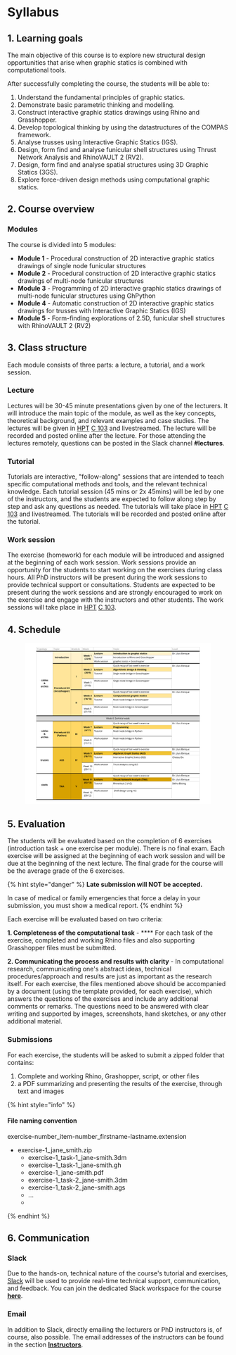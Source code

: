 # Syllabus

## 1. Learning goals

The main objective of this course is to explore new structural design opportunities that arise when graphic statics is combined with computational tools.

After successfully completing the course, the students will be able to:

1. Understand the fundamental principles of graphic statics.
2. Demonstrate basic parametric thinking and modelling.
3. Construct interactive graphic statics drawings using Rhino and Grasshopper.
4. Develop topological thinking by using the datastructures of the COMPAS framework.
5. Analyse trusses using Interactive Graphic Statics (IGS).
6. Design, form find and analyse funicular shell structures using Thrust Network Analysis and RhinoVAULT 2 (RV2).
7. Design, form find and analyse spatial structures using 3D Graphic Statics (3GS).
8. Explore force-driven design methods using computational graphic statics.

## 2. Course overview

### Modules

The course is divided into 5 modules:

* **Module 1** - Procedural construction of 2D interactive graphic statics drawings of single node funicular structures
* **Module 2** - Procedural construction of 2D interactive graphic statics drawings of multi-node funicular structures
* **Module 3** - Programming of 2D interactive graphic statics drawings of multi-node funicular structures using GhPython&#x20;
* **Module 4** - Automatic construction of 2D interactive graphic statics drawings for trusses with Interactive Graphic Statics (IGS)
* **Module 5** - Form-finding explorations of 2.5D, funicular shell structures with RhinoVAULT 2 (RV2)

## 3. Class structure

Each module consists of three parts: a lecture, a tutorial, and a work session.

### Lecture

Lectures will be 30-45 minute presentations given by one of the lecturers. It will introduce the main topic of the module, as well as the key concepts, theoretical background, and relevant examples and case studies. The lectures will be given in [HPT](http://www.mapsearch.ethz.ch/map/mapSearchPre.do?gebaeudeMap=HPT\&geschossMap=C\&raumMap=103\&farbcode=c010\&lang=en) [C 103](http://www.rauminfo.ethz.ch/Rauminfo/grundrissplan.gif?gebaeude=HPT\&geschoss=C\&raumNr=103\&lang=en) and livestreamed. The lecture will be recorded and posted online after the lecture. For those attending the lectures remotely, questions can be posted in the Slack channel **#lectures**.

### Tutorial

Tutorials are interactive, "follow-along" sessions that are intended to teach specific computational methods and tools, and the relevant technical knowledge. Each tutorial session (45 mins or 2x 45mins) will be led by one of the instructors, and the students are expected to follow along step by step and ask any questions as needed. The tutorials will take place in [HPT](http://www.mapsearch.ethz.ch/map/mapSearchPre.do?gebaeudeMap=HPT\&geschossMap=C\&raumMap=103\&farbcode=c010\&lang=en) [C 103](http://www.rauminfo.ethz.ch/Rauminfo/grundrissplan.gif?gebaeude=HPT\&geschoss=C\&raumNr=103\&lang=en) and livestreamed. The tutorials will be recorded and posted online after the tutorial.&#x20;

### Work session

The exercise (homework) for each module will be introduced and assigned at the beginning of each work session. Work sessions provide an opportunity for the students to start working on the exercises during class hours. All PhD instructors will be present during the work sessions to provide technical support or consultations. Students are expected to be present during the work sessions and are strongly encouraged to work on the exercise and engage with the instructors and other students. The work sessions will take place in  [HPT](http://www.mapsearch.ethz.ch/map/mapSearchPre.do?gebaeudeMap=HPT\&geschossMap=C\&raumMap=103\&farbcode=c010\&lang=en) [C 103](http://www.rauminfo.ethz.ch/Rauminfo/grundrissplan.gif?gebaeude=HPT\&geschoss=C\&raumNr=103\&lang=en).&#x20;

## 4. Schedule

<figure><img src=".gitbook/assets/CSDI_HS22_schedule.jpg" alt=""><figcaption></figcaption></figure>

## 5. Evaluation

The students will be evaluated based on the completion of 6 exercises (introduction task + one exercise per module). There is no final exam. Each exercise will be assigned at the beginning of each work session and will be due at the beginning of the next lecture. The final grade for the course will be the average grade of the 6 exercises.

{% hint style="danger" %}
**Late submission will NOT be accepted.**

In case of medical or family emergencies that force a delay in your submission, you must show a medical report.
{% endhint %}

Each exercise will be evaluated based on two criteria:

**1. Completeness of the computational task** - **** For each task of the exercise, completed and working Rhino files and also supporting Grasshopper files must be submitted. &#x20;

**2. Communicating the process and results with clarity** - In computational research, communicating one's abstract ideas, technical procedures/approach and results are just as important as the research itself. For each exercise, the files mentioned above should be accompanied by a document (using the template provided, for each exercise), which answers the questions of the exercises and include any additional comments or remarks. The questions need to be answered with clear writing and supported by images, screenshots, hand sketches, or any other additional material.&#x20;

### Submissions

For each exercise, the students will be asked to submit a zipped folder that contains:

1. Complete and working Rhino, Grashopper, script, or other files
2. a PDF summarizing and presenting the results of the exercise, through text and images

{% hint style="info" %}
#### File naming convention

exercise-number\_item-number\_firstname-lastname.extension

* exercise-1\_jane\_smith.zip
  * exercise-1\_task-1\_jane-smith.3dm
  * exercise-1\_task-1\_jane-smith.gh
  * exercise-1\_jane-smith.pdf
  * exercise-1\_task-2\_jane-smith.3dm
  * exercise-1\_task-2\_jane-smith.ags
  * ...
  *
{% endhint %}

## 6. Communication

### Slack

Due to the hands-on, technical nature of the course's tutorial and exercises, [Slack](https://slack.com/intl/en-ch/) will be used to provide real-time technical support, communication, and feedback. You can join the dedicated Slack workspace for the course [**here**](https://join.slack.com/t/csd12022/shared\_invite/zt-1fkf0zpba-06Fwf2L2JuHA0IcsCwRNDg).

### Email

In addition to Slack, directly emailing the lecturers or PhD instructors is, of course, also possible. The email addresses of the instructors can be found in the section [**Instructors**](instructors.md).
